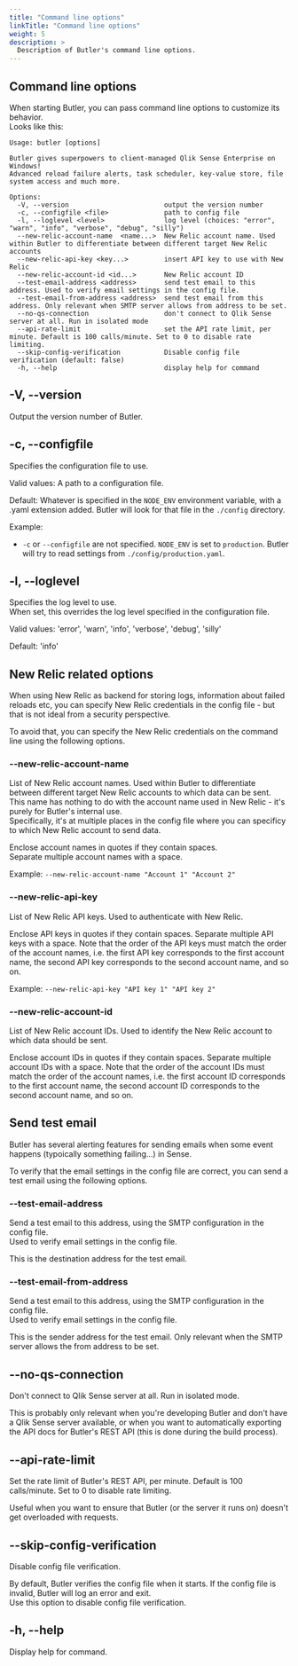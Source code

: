 ```yaml
---
title: "Command line options"
linkTitle: "Command line options"
weight: 5
description: >
  Description of Butler's command line options.
---
```


<!-- {{% pageinfo %}}
This is a placeholder page that shows you how to use this template site.
{{% /pageinfo %}} -->

## Command line options

When starting Butler, you can pass command line options to customize its behavior.  
Looks like this:

```shell
Usage: butler [options]

Butler gives superpowers to client-managed Qlik Sense Enterprise on Windows!
Advanced reload failure alerts, task scheduler, key-value store, file system access and much more.

Options:
  -V, --version                        output the version number
  -c, --configfile <file>              path to config file
  -l, --loglevel <level>               log level (choices: "error", "warn", "info", "verbose", "debug", "silly")
  --new-relic-account-name  <name...>  New Relic account name. Used within Butler to differentiate between different target New Relic accounts
  --new-relic-api-key <key...>         insert API key to use with New Relic
  --new-relic-account-id <id...>       New Relic account ID
  --test-email-address <address>       send test email to this address. Used to verify email settings in the config file.
  --test-email-from-address <address>  send test email from this address. Only relevant when SMTP server allows from address to be set.
  --no-qs-connection                   don't connect to Qlik Sense server at all. Run in isolated mode
  --api-rate-limit                     set the API rate limit, per minute. Default is 100 calls/minute. Set to 0 to disable rate limiting.
  --skip-config-verification           Disable config file verification (default: false)
  -h, --help                           display help for command
```

## -V, --version

Output the version number of Butler.

## -c, --configfile

Specifies the configuration file to use.

Valid values: A path to a configuration file.

Default: Whatever is specified in the `NODE_ENV` environment variable, with a .yaml extension added. Butler will look for that file in the `./config` directory.

Example:

- `-c` or `--configfile` are not specified. `NODE_ENV` is set to `production`. Butler will try to read settings from `./config/production.yaml`.

## -l, --loglevel

Specifies the log level to use.  
When set, this overrides the log level specified in the configuration file.

Valid values: 'error', 'warn', 'info', 'verbose', 'debug', 'silly'

Default: 'info'

## New Relic related options

When using New Relic as backend for storing logs, information about failed reloads etc, you can specify New Relic credentials in the config file - but that is not ideal from a security perspective.

To avoid that, you can specify the New Relic credentials on the command line using the following options.

### --new-relic-account-name

List of New Relic account names. Used within Butler to differentiate between different target New Relic accounts to which data can be sent. This name has nothing to do with the account name used in New Relic - it's purely for Butler's internal use.  
Specifically, it's at multiple places in the config file where you can specificy to which New Relic account to send data.

Enclose account names in quotes if they contain spaces.  
Separate multiple account names with a space.

Example: `--new-relic-account-name "Account 1" "Account 2"`

### --new-relic-api-key

List of New Relic API keys. Used to authenticate with New Relic.

Enclose API keys in quotes if they contain spaces.
Separate multiple API keys with a space. Note that the order of the API keys must match the order of the account names, i.e. the first API key corresponds to the first account name, the second API key corresponds to the second account name, and so on.

Example: `--new-relic-api-key "API key 1" "API key 2"`

### --new-relic-account-id

List of New Relic account IDs. Used to identify the New Relic account to which data should be sent.

Enclose account IDs in quotes if they contain spaces.
Separate multiple account IDs with a space. Note that the order of the account IDs must match the order of the account names, i.e. the first account ID corresponds to the first account name, the second account ID corresponds to the second account name, and so on.

## Send test email

Butler has several alerting features for sending emails when some event happens (typoically something failing...) in Sense.

To verify that the email settings in the config file are correct, you can send a test email using the following options.

### --test-email-address

Send a test email to this address, using the SMTP configuration in the config file.  
Used to verify email settings in the config file.

This is the destination address for the test email.

### --test-email-from-address

Send a test email to this address, using the SMTP configuration in the config file.  
Used to verify email settings in the config file.

This is the sender address for the test email. Only relevant when the SMTP server allows the from address to be set.

## --no-qs-connection

Don't connect to Qlik Sense server at all. Run in isolated mode.

This is probably only relevant when you're developing Butler and don't have a Qlik Sense server available, or when you want to automatically exporting the API docs for Butler's REST API (this is done during the build process).

## --api-rate-limit

Set the rate limit of Butler's REST API, per minute. Default is 100 calls/minute. Set to 0 to disable rate limiting.

Useful when you want to ensure that Butler (or the server it runs on) doesn't get overloaded with requests.

## --skip-config-verification

Disable config file verification.

By default, Butler verifies the config file when it starts. If the config file is invalid, Butler will log an error and exit.  
Use this option to disable config file verification.

## -h, --help

Display help for command.
